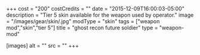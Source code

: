 +++
cost = "200"
costCredits = ""
date = "2015-12-09T16:00:03-05:00"
description = "Tier 5 skin available for the weapon used by operator."
image = "/images/gear/skin/.jpg"
modType = "skin"
tags = ["weapon mod","skin","tier 5"]
title = "ghost recon future soldier"
type = "weapon-mod"

[images]
  alt = ""
  src = ""
+++
